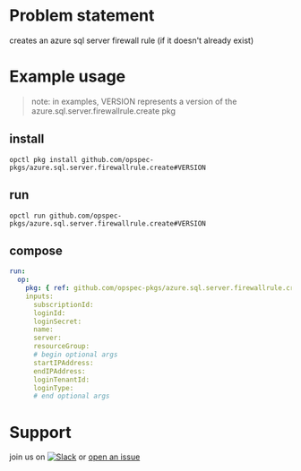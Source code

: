 # Problem statement
creates an azure sql server firewall rule (if it doesn't already exist)

# Example usage

> note: in examples, VERSION represents a version of the azure.sql.server.firewallrule.create pkg

## install

```shell
opctl pkg install github.com/opspec-pkgs/azure.sql.server.firewallrule.create#VERSION
```

## run

```
opctl run github.com/opspec-pkgs/azure.sql.server.firewallrule.create#VERSION
```

## compose

```yaml
run:
  op:
    pkg: { ref: github.com/opspec-pkgs/azure.sql.server.firewallrule.create#VERSION }
    inputs: 
      subscriptionId:
      loginId:
      loginSecret:
      name:
      server:
      resourceGroup:
      # begin optional args
      startIPAddress:
      endIPAddress:
      loginTenantId:
      loginType:
      # end optional args
```

# Support

join us on [![Slack](https://opspec-slackin.herokuapp.com/badge.svg)](https://opspec-slackin.herokuapp.com/)
or [open an issue](https://github.com/opspec-pkgs/azure.sql.server.firewallrule.create/issues)
